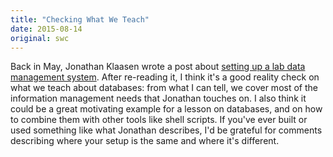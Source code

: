 ```yaml
---
title: "Checking What We Teach"
date: 2015-08-14
original: swc
---
```

<p>
  Back in May,
  Jonathan Klaasen wrote a post about
  <a href="https://dynamicecology.wordpress.com/2015/05/06/guest-post-setting-up-a-lab-data-management-system/">setting up a lab data management system</a>.
  After re-reading it,
  I think it's a good reality check on what we teach about databases:
  from what I can tell,
  we cover most of the information management needs that Jonathan touches on.
  I also think it could be a great motivating example for a lesson on databases,
  and on how to combine them with other tools like shell scripts.
  If you've ever built or used something like what Jonathan describes,
  I'd be grateful for comments describing where your setup is the same
  and where it's different.
</p>
